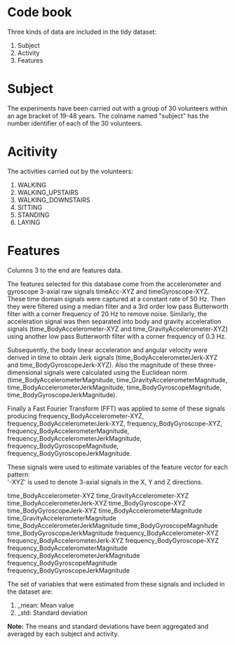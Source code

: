 Code book
=========
Three kinds of data are included in the tidy dataset:

1. Subject
2. Activity
3. Features


Subject
========
The experiments have been carried out with a group of 30 volunteers within an age bracket of 19-48 years. The colname named "subject" has the number identifier of each of the 30 volunteers.


Acitivity
==========
The activities carried out by the volunteers:

1. WALKING
2. WALKING_UPSTAIRS
3. WALKING_DOWNSTAIRS
4. SITTING
5. STANDING
6. LAYING


Features 
==========
Columns 3 to the end are features data.

The features selected for this database come from the accelerometer and gyroscope 3-axial raw signals timeAcc-XYZ and timeGyroscope-XYZ. These time domain signals were captured at a constant rate of 50 Hz. Then they were filtered using a median filter and a 3rd order low pass Butterworth filter with a corner frequency of 20 Hz to remove noise. Similarly, the acceleration signal was then separated into body and gravity acceleration signals (time_BodyAccelerometer-XYZ and time_GravityAccelerometer-XYZ) using another low pass Butterworth filter with a corner frequency of 0.3 Hz. 

Subsequently, the body linear acceleration and angular velocity were derived in time to obtain Jerk signals (time_BodyAccelerometerJerk-XYZ and time_BodyGyroscopeJerk-XYZ). Also the magnitude of these three-dimensional signals were calculated using the Euclidean norm (time_BodyAccelerometerMagnitude, time_GravityAccelerometerMagnitude, time_BodyAccelerometerJerkMagnitude, time_BodyGyroscopeMagnitude, time_BodyGyroscopeJerkMagnitude). 

Finally a Fast Fourier Transform (FFT) was applied to some of these signals producing frequency_BodyAccelerometer-XYZ, frequency_BodyAccelerometerJerk-XYZ, frequency_BodyGyroscope-XYZ, frequency_BodyAccelerometerMagnitude, frequency_BodyAccelerometerJerkMagnitude, frequency_BodyGyroscopeMagnitude, frequency_BodyGyroscopeJerkMagnitude.  

These signals were used to estimate variables of the feature vector for each pattern:  
'-XYZ' is used to denote 3-axial signals in the X, Y and Z directions.

time_BodyAccelerometer-XYZ
time_GravityAccelerometer-XYZ
time_BodyAccelerometerJerk-XYZ
time_BodyGyroscope-XYZ
time_BodyGyroscopeJerk-XYZ
time_BodyAccelerometerMagnitude
time_GravityAccelerometerMagnitude
time_BodyAccelerometerJerkMagnitude
time_BodyGyroscopeMagnitude
time_BodyGyroscopeJerkMagnitude
frequency_BodyAccelerometer-XYZ
frequency_BodyAccelerometerJerk-XYZ
frequency_BodyGyroscope-XYZ
frequency_BodyAccelerometerMagnitude
frequency_BodyAccelerometerJerkMagnitude
frequency_BodyGyroscopeMagnitude
frequency_BodyGyroscopeJerkMagnitude

The set of variables that were estimated from these signals and included in the dataset are: 

1. _mean: Mean value
2. _std: Standard deviation

**Note:** 
The means and standard deviations have been aggregated and averaged by each subject and activity.